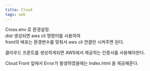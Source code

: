 ```yaml
---
title: Cloud
tags: web
---
```


Cross.env 로 환경설정.  
dist 생성되면 aws cli 명령어를 사용하여   
front의 배포는 환경변수를 맞춰서 aws cli 연결만 시켜주면 된다.  


클라우드 프론트를 생성하게되면 AWS에서 제공하는 인증서를 사용해야한다.


Cloud Front 앞에서 Error가 발생하였을때는 Index.html 을 제공해준다.
